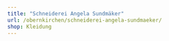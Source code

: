 ```yaml
---
title: "Schneiderei Angela Sundmäker"
url: /obernkirchen/schneiderei-angela-sundmaeker/
shop: Kleidung
---
```


